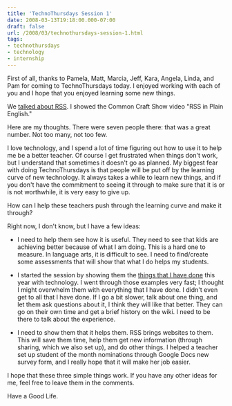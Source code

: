 ```yaml
---
title: 'TechnoThursdays Session 1'
date: 2008-03-13T19:18:00.000-07:00
draft: false
url: /2008/03/technothursdays-session-1.html
tags: 
- technothursdays
- technology
- internship
---
```


First of all, thanks to Pamela, Matt, Marcia, Jeff, Kara, Angela, Linda, and Pam for coming to TechnoThursdays today. I enjoyed working with each of you and I hope that you enjoyed learning some new things.  
  
We [talked about RSS](http://technothursdays.wikispaces.com/session1). I showed the Common Craft Show video "RSS in Plain English."  
  
  
  
Here are my thoughts. There were seven people there: that was a great number. Not too many, not too few.  
  
I love technology, and I spend a lot of time figuring out how to use it to help me be a better teacher. Of course I get frustrated when things don't work, but I understand that sometimes it doesn't go as planned. My biggest fear with doing TechnoThursdays is that people will be put off by the learning curve of new technology. It always takes a while to learn new things, and if you don't have the commitment to seeing it through to make sure that it is or is not worthwhile, it is very easy to give up.  
  
How can I help these teachers push through the learning curve and make it through?  
  
Right now, I don't know, but I have a few ideas:  

*   I need to help them see how it is useful. They need to see that kids are achieving better because of what I am doing. This is a hard one to measure. In language arts, it is difficult to see. I need to find/create some assessments that will show that what I do helps my students.  
    
*   I started the session by showing them the [things that I have done](http://technothursdays.wikispaces.com/examples) this year with technology. I went through those examples very fast; I thought I might overwhelm them with everything that I have done. I didn't even get to all that I have done. If I go a bit slower, talk about one thing, and let them ask questions about it, I think they will like that better. They can go on their own time and get a brief history on the wiki. I need to be there to talk about the experience.
*   I need to show them that it helps them. RSS brings websites to them. This will save them time, help them get new information (through sharing, which we also set up), and do other things. I helped a teacher set up student of the month nominations through Google Docs new survey form, and I really hope that it will make her job easier.  
    

I hope that these three simple things work. If you have any other ideas for me, feel free to leave them in the comments.  
  
  
  
Have a Good Life.